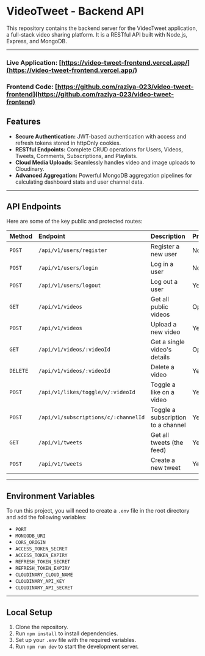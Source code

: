 # VideoTweet - Backend API

This repository contains the backend server for the VideoTweet application, a full-stack video sharing platform. It is a RESTful API built with Node.js, Express, and MongoDB.

---
### **Live Application:** [https://video-tweet-frontend.vercel.app/](https://video-tweet-frontend.vercel.app/)
### **Frontend Code:** [https://github.com/raziya-023/video-tweet-frontend](https://github.com/raziya-023/video-tweet-frontend)

## Features

-   **Secure Authentication:** JWT-based authentication with access and refresh tokens stored in httpOnly cookies.
-   **RESTful Endpoints:** Complete CRUD operations for Users, Videos, Tweets, Comments, Subscriptions, and Playlists.
-   **Cloud Media Uploads:** Seamlessly handles video and image uploads to Cloudinary.
-   **Advanced Aggregation:** Powerful MongoDB aggregation pipelines for calculating dashboard stats and user channel data.

---

## API Endpoints

Here are some of the key public and protected routes:

| Method | Endpoint                             | Description                       | Protected |
| :----- | :----------------------------------- | :-------------------------------- | :-------- |
| `POST` | `/api/v1/users/register`             | Register a new user               | No        |
| `POST` | `/api/v1/users/login`                | Log in a user                     | No        |
| `POST` | `/api/v1/users/logout`               | Log out a user                    | Yes       |
| `GET`  | `/api/v1/videos`                     | Get all public videos             | Optional  |
| `POST` | `/api/v1/videos`                     | Upload a new video                | Yes       |
| `GET`  | `/api/v1/videos/:videoId`            | Get a single video's details      | Optional  |
| `DELETE`| `/api/v1/videos/:videoId`            | Delete a video                    | Yes       |
| `POST` | `/api/v1/likes/toggle/v/:videoId`    | Toggle a like on a video          | Yes       |
| `POST` | `/api/v1/subscriptions/c/:channelId` | Toggle a subscription to a channel | Yes       |
| `GET`  | `/api/v1/tweets`                     | Get all tweets (the feed)         | Yes       |
| `POST` | `/api/v1/tweets`                     | Create a new tweet                | Yes       |

---

## Environment Variables

To run this project, you will need to create a `.env` file in the root directory and add the following variables:

-   `PORT`
-   `MONGODB_URI`
-   `CORS_ORIGIN`
-   `ACCESS_TOKEN_SECRET`
-   `ACCESS_TOKEN_EXPIRY`
-   `REFRESH_TOKEN_SECRET`
-   `REFRESH_TOKEN_EXPIRY`
-   `CLOUDINARY_CLOUD_NAME`
-   `CLOUDINARY_API_KEY`
-   `CLOUDINARY_API_SECRET`

---

## Local Setup

1.  Clone the repository.
2.  Run `npm install` to install dependencies.
3.  Set up your `.env` file with the required variables.
4.  Run `npm run dev` to start the development server.
